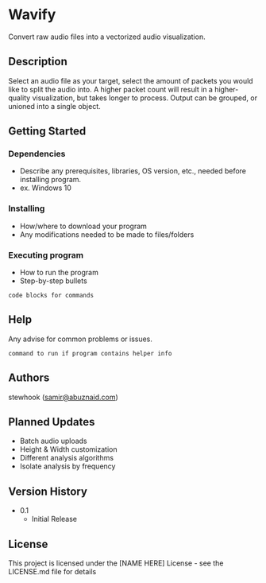 # Wavify

Convert raw audio files into a vectorized audio visualization.

## Description

Select an audio file as your target, select the amount of packets you would like to split the audio into. A higher packet count will result in a higher-quality visualization, but takes longer to process. Output can be grouped, or unioned into a single object.

## Getting Started

### Dependencies

* Describe any prerequisites, libraries, OS version, etc., needed before installing program.
* ex. Windows 10

### Installing

* How/where to download your program
* Any modifications needed to be made to files/folders

### Executing program

* How to run the program
* Step-by-step bullets
```
code blocks for commands
```

## Help

Any advise for common problems or issues.
```
command to run if program contains helper info
```

## Authors

stewhook (samir@abuznaid.com)

## Planned Updates

* Batch audio uploads
* Height & Width customization
* Different analysis algorithms
* Isolate analysis by frequency

## Version History

* 0.1
    * Initial Release

## License

This project is licensed under the [NAME HERE] License - see the LICENSE.md file for details
